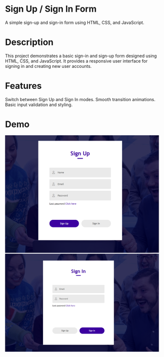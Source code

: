 # Sign Up / Sign In Form

A simple sign-up and sign-in form using HTML, CSS, and JavaScript.


# Description

This project demonstrates a basic sign-in and sign-up form designed using HTML, CSS, and JavaScript. It provides a responsive user interface for signing in and creating new user accounts.

# Features

Switch between Sign Up and Sign In modes.
Smooth transition animations.
Basic input validation and styling.

# Demo

![Screenshot - Sign Up](signup.png)
![Screenshot - Sign In](signin.png)
